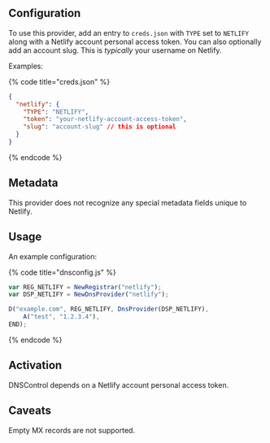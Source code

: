 ## Configuration

To use this provider, add an entry to `creds.json` with `TYPE` set to `NETLIFY`
along with a Netlify account personal access token. You can also optionally add an
account slug. This is _typically_ your username on Netlify.

Examples:

{% code title="creds.json" %}
```json
{
  "netlify": {
    "TYPE": "NETLIFY",
    "token": "your-netlify-account-access-token",
    "slug": "account-slug" // this is optional
  }
}
```
{% endcode %}

## Metadata
This provider does not recognize any special metadata fields unique to Netlify.

## Usage
An example configuration:

{% code title="dnsconfig.js" %}
```javascript
var REG_NETLIFY = NewRegistrar("netlify");
var DSP_NETLIFY = NewDnsProvider("netlify");

D("example.com", REG_NETLIFY, DnsProvider(DSP_NETLIFY),
    A("test", "1.2.3.4"),
END);
```
{% endcode %}

## Activation
DNSControl depends on a Netlify account personal access token.

## Caveats
Empty MX records are not supported.


